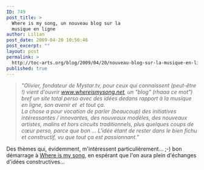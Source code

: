```yaml
---
ID: 749
post_title: >
  Where is my song, un nouveau blog sur la
  musique en ligne
author: Lilian
post_date: 2009-04-20 10:56:46
post_excerpt: ""
layout: post
permalink: >
  http://toc-arts.org/blog/2009/04/20/nouveau-blog-sur-la-musique-en-ligne/
published: true
---
```

> <div>
>   <em>"Olivier, fondateur de Mystar.tv, pour ceux qui connaissent (peut-être !) vient d'ouvrir <a href="http://www.whereismysong.net/" target="_blank">www.whereismysong.net</a>, un "blog" (rhaaa ce mot") bref un site total perso avec des idées dedans rapport à la musique en ligne, son avenir et  et tout ça.</em>
> </div>
> 
> <div>
>   <em>La chose a pour vocation de parler (beaucoup) des initiatives intéressantes / innovantes, des nouveaux modèles, des nouveaux artistes, malins et hors circuits traditionnels, plus quelques coups de cœur perso, parce que bon ... L'idée étant de rester dans le bien fichu et constructif, vu que tout ça est passionnant."</em>
> </div>

<div>
  <em> </em>
</div>

<div>
  Des thèmes qui, évidemment, m'intéressent particulièrement... ;-) bon démarrage à <a title="blog musique en ligne" href="http://www.whereismysong.net">Where is my song</a>, en espérant que l'on aura plein d'échanges d'idées constructives...
</div>